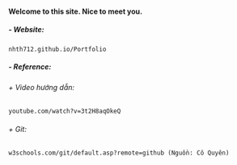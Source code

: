 #### Welcome to this site. Nice to meet you.
##### - Website: 

``` nhth712.github.io/Portfolio ```

##### - Reference:

###### + Video hướng dẫn:
``` youtube.com/watch?v=3t2H8aqOkeQ ```

###### + Git:
``` w3schools.com/git/default.asp?remote=github (Nguồn: Cô Quyên) ```
